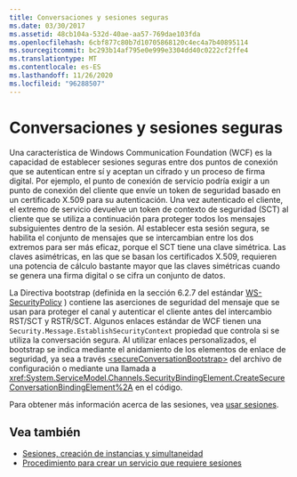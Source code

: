 ```yaml
---
title: Conversaciones y sesiones seguras
ms.date: 03/30/2017
ms.assetid: 48cb104a-532d-40ae-aa57-769dae103fda
ms.openlocfilehash: 6cbf877c80b7d10705868120c4ec4a7b40895114
ms.sourcegitcommit: bc293b14af795e0e999e3304dd40c0222cf2ffe4
ms.translationtype: MT
ms.contentlocale: es-ES
ms.lasthandoff: 11/26/2020
ms.locfileid: "96288507"
---
```

# <a name="secure-conversations-and-secure-sessions"></a>Conversaciones y sesiones seguras

Una característica de Windows Communication Foundation (WCF) es la capacidad de establecer sesiones seguras entre dos puntos de conexión que se autentican entre sí y aceptan un cifrado y un proceso de firma digital. Por ejemplo, el punto de conexión de servicio podría exigir a un punto de conexión del cliente que envíe un token de seguridad basado en un certificado X.509 para su autenticación. Una vez autenticado el cliente, el extremo de servicio devuelve un token de contexto de seguridad (SCT) al cliente que se utiliza a continuación para proteger todos los mensajes subsiguientes dentro de la sesión. Al establecer esta sesión segura, se habilita el conjunto de mensajes que se intercambian entre los dos extremos para ser más eficaz, porque el SCT tiene una clave simétrica. Las claves asimétricas, en las que se basan los certificados X.509, requieren una potencia de cálculo bastante mayor que las claves simétricas cuando se genera una firma digital o se cifra un conjunto de datos.  
  
 La Directiva bootstrap (definida en la sección 6.2.7 del estándar [WS-SecurityPolicy](https://docs.oasis-open.org/ws-sx/ws-securitypolicy/200702/ws-securitypolicy-1.2-spec-os.html) ) contiene las aserciones de seguridad del mensaje que se usan para proteger el canal y autenticar el cliente antes del intercambio RST/SCT y RSTR/SCT. Algunos enlaces estándar de WCF tienen una `Security.Message.EstablishSecurityContext` propiedad que controla si se utiliza la conversación segura. Al utilizar enlaces personalizados, el bootstrap se indica mediante el anidamiento de los elementos de enlace de seguridad, ya sea a través [\<secureConversationBootstrap>](../../configure-apps/file-schema/wcf/secureconversationbootstrap.md) del archivo de configuración o mediante una llamada a <xref:System.ServiceModel.Channels.SecurityBindingElement.CreateSecureConversationBindingElement%2A> en el código.  
  
 Para obtener más información acerca de las sesiones, vea [usar sesiones](../using-sessions.md).  
  
## <a name="see-also"></a>Vea también

- [Sesiones, creación de instancias y simultaneidad](sessions-instancing-and-concurrency.md)
- [Procedimiento para crear un servicio que requiere sesiones](how-to-create-a-service-that-requires-sessions.md)
